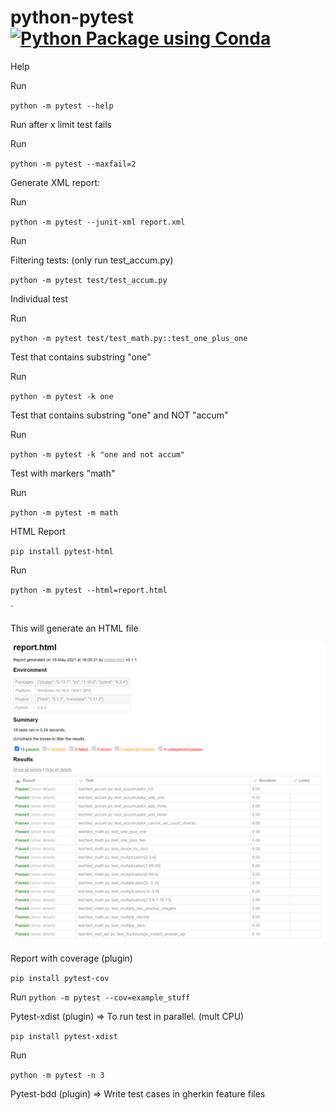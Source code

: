 # python-pytest [![Python Package using Conda](https://github.com/jonathanbs9/python-pytest/actions/workflows/python-package-conda.yml/badge.svg)](https://github.com/jonathanbs9/python-pytest/actions/workflows/python-package-conda.yml)

Help

Run

`python -m pytest --help`

Run after x limit test fails

Run

`python -m pytest --maxfail=2`

Generate XML report:

Run

`python -m pytest --junit-xml report.xml`



Run

Filtering tests: (only run test_accum.py)

`python -m pytest test/test_accum.py`



Individual test

Run

`python -m pytest test/test_math.py::test_one_plus_one`


Test that contains substring "one"

Run

`python -m pytest -k one`


Test that contains substring "one" and NOT "accum"

Run

`python -m pytest -k "one and not accum"`



Test with markers "math"

Run

`python -m pytest -m math`


HTML Report

`pip install pytest-html`

Run

`python -m pytest --html=report.html`

`

This will generate an HTML file


![](image/README/1621364983051.png)

Report with coverage (plugin)

`pip install pytest-cov`

Run
`python -m pytest --cov=example_stuff`

Pytest-xdist (plugin) => To run test in parallel. (mult CPU)

`pip install pytest-xdist`

Run

`python -m pytest -n 3`

Pytest-bdd (plugin) => Write test cases in gherkin feature files
